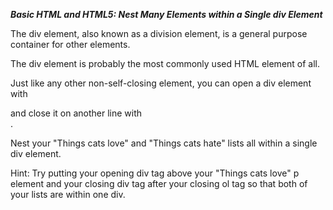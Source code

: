 ***Basic HTML and HTML5: Nest Many Elements within a Single div Element***

The div element, also known as a division element, is a general purpose container for other elements.

The div element is probably the most commonly used HTML element of all.

Just like any other non-self-closing element, you can open a div element with <div> and close it on another line with </div>.

Nest your "Things cats love" and "Things cats hate" lists all within a single div element.

Hint: Try putting your opening div tag above your "Things cats love" p element and your closing div tag after your closing ol tag so that both of your lists are within one div.
